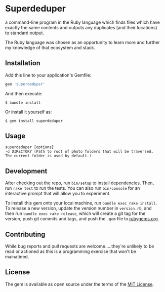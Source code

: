 # Superdeduper

a command-line program in the Ruby language which finds files which have exactly the same contents and outputs any duplicates (and their locations) to standard output.  

The Ruby language was chosen as an opportunity to learn more and further my knowledge of that ecosystem and stack. 

## Installation

Add this line to your application's Gemfile:

```ruby
gem 'superdeduper'
```

And then execute:

    $ bundle install

Or install it yourself as:

    $ gem install superdeduper

## Usage

    superdeduper [options]   
    -d DIRECTORY (Path to root of photo folders that will be traversed.  The current folder is used by default.)


## Development

After checking out the repo, run `bin/setup` to install dependencies. Then, run `rake test` to run the tests. You can also run `bin/console` for an interactive prompt that will allow you to experiment.

To install this gem onto your local machine, run `bundle exec rake install`. To release a new version, update the version number in `version.rb`, and then run `bundle exec rake release`, which will create a git tag for the version, push git commits and tags, and push the `.gem` file to [rubygems.org](https://rubygems.org).

## Contributing

While bug reports and pull requests are welcome.....they're unlikely to be read or actioned as this is a programming exercise that won't be mainatined.


## License

The gem is available as open source under the terms of the [MIT License](https://opensource.org/licenses/MIT).
